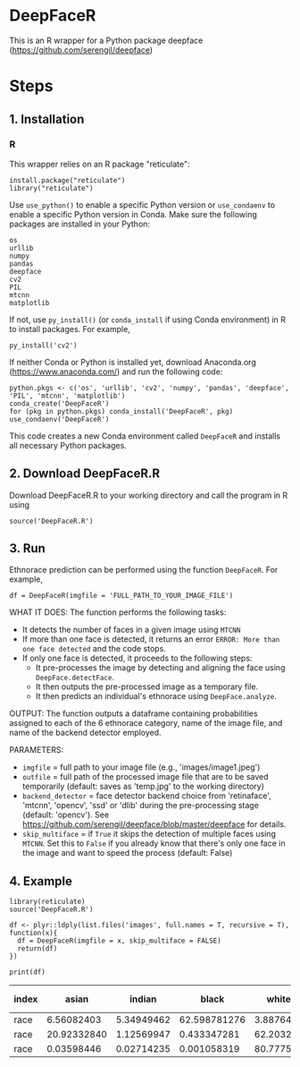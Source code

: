 # DeepFaceR
This is an R wrapper for a Python package deepface (https://github.com/serengil/deepface)

# Steps
## 1. Installation

### R

This wrapper relies on an R package "reticulate": 
```
install.package("reticulate")
library("reticulate")
```

Use `use_python()` to enable a specific Python version or `use_condaenv` to enable a specific Python version in Conda. 
Make sure the following packages are installed in your Python:
```
os
urllib
numpy
pandas
deepface
cv2
PIL
mtcnn
matplotlib
```
If not, use `py_install()` (or `conda_install` if using Conda environment) in R to install packages. For example, 
```
py_install('cv2')
```

If neither Conda or Python is installed yet, download Anaconda.org (https://www.anaconda.com/) and run the following code:
```
python.pkgs <- c('os', 'urllib', 'cv2', 'numpy', 'pandas', 'deepface', 'PIL', 'mtcnn', 'matplotlib')
conda_create('DeepFaceR')
for (pkg in python.pkgs) conda_install('DeepFaceR', pkg)
use_condaenv('DeepFaceR')
```
This code creates a new Conda environment called `DeepFaceR` and installs all necessary Python packages. 

## 2. Download DeepFaceR.R
Download DeepFaceR.R to your working directory and call the program in R using 
```
source('DeepFaceR.R')
```

## 3. Run
Ethnorace prediction can be performed using the function `DeepFaceR`. For example,
```
df = DeepFaceR(imgfile = 'FULL_PATH_TO_YOUR_IMAGE_FILE')
```
WHAT IT DOES: The function performs the following tasks:
- It detects the number of faces in a given image using `MTCNN`
- If more than one face is detected, it returns an error `ERROR: More than one face detected` and the code stops.
- If only one face is detected, it proceeds to the following steps:
  - It pre-processes the image by detecting and aligning the face using `DeepFace.detectFace`.
  - It then outputs the pre-processed image as a temporary file.
  - It then predicts an individual's ethnorace using `DeepFace.analyze`.
 
OUTPUT: The function outputs a dataframe containing probabilities assigned to each of the 6 ethnorace category, name of the image file, and name of the backend detector employed.

PARAMETERS:
- `imgfile` = full path to your image file (e.g., 'images/image1.jpeg')
- `outfile` = full path of the processed image file that are to be saved temporarily (default: saves as 'temp.jpg' to the working directory)
- `backend_detector` = face detector backend choice from 'retinaface', 'mtcnn', 'opencv', 'ssd' or 'dlib' during the pre-processing stage (default: 'opencv'). See https://github.com/serengil/deepface/blob/master/deepface for details.
- `skip_multiface` = if `True` it skips the detection of multiple faces using `MTCNN`. Set this to `False` if you already know that there's only one face in the image and want to speed the process  (default: False)

## 4. Example
```
library(reticulate)
source('DeepFaceR.R')

df <- plyr::ldply(list.files('images', full.names = T, recursive = T), function(x){
  df = DeepFaceR(imgfile = x, skip_multiface = FALSE)
  return(df)
})

print(df)
```

|index |  asian|   indian  |  black   | white |middle eastern| latino hispanic     |            fn |detector|
|------|------|------|------|------|------|------|------|------|
| race  |6.56082403 |5.34949462 |62.598781276  |3.887645  |     3.017876      |  18.58537 |images/image2.jpeg  | opencv|
| race |20.92332840 |1.12569947 | 0.433347281 |62.203264   |    4.683015       | 10.63134 |images/image3.jpeg  | opencv |
| race | 0.03598446 |0.02714235 | 0.001058319 |80.777507    |   3.225864        |15.93245 |images/image4.jpeg  | opencv|
